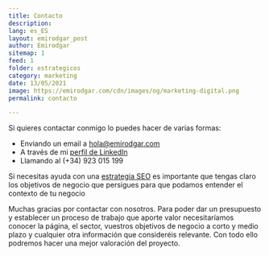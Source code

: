 ```yaml
---
title: Contacto
description: 
lang: es_ES
layout: emirodgar_post
author: Emirodgar
sitemap: 1
feed: 1
folder: estrategicos
category: marketing
date: 13/05/2021
image: https://emirodgar.com/cdn/images/og/marketing-digital.png
permalink: contacto

---
```


Si quieres contactar conmigo lo puedes hacer de varias formas:

 - Enviando un email a hola@emirodgar.com
 - A través de mi [perfil de LinkedIn](https://es.linkedin.com/in/emirodgar)
 - Llamando al (+34) 923 015 199

Si necesitas ayuda con una [estrategia SEO](estrategia-seo) es importante que tengas claro los objetivos de negocio que persigues para que podamos entender el contexto de tu negocio

Muchas gracias por contactar con nosotros. Para poder dar un presupuesto y establecer un proceso de trabajo que aporte valor necesitaríamos conocer la página, el sector, vuestros objetivos de negocio a corto y medio plazo y cualquier otra información que consideréis relevante. Con todo ello podremos hacer una mejor valoración del proyecto.

<!--stackedit_data:
eyJoaXN0b3J5IjpbMTA3MDQ2MDAxMF19
-->